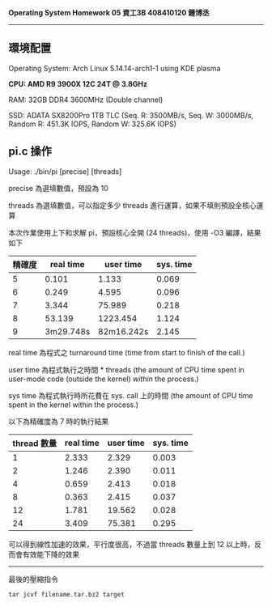 **Operating System Homework 05  資工3B 408410120 鍾博丞**

-----------------------------------------

## 環境配置

Operating System: Arch Linux 5.14.14-arch1-1 using KDE plasma

**CPU: AMD R9 3900X 12C 24T @ 3.8GHz**

RAM: 32GB DDR4 3600MHz (Double channel)

SSD: ADATA SX8200Pro 1TB TLC (Seq. R: 3500MB/s, Seq. W: 3000MB/s, Random R: 451.3K IOPS, Random W: 325.6K IOPS)

## pi.c 操作

Usage: ./bin/pi [precise] [threads]

precise 為選填數值，預設為 10

threads 為選填數值，可以指定多少 threads 進行運算，如果不填則預設全核心運算

本次作業使用上下和求解 pi，預設核心全開 (24 threads)，使用 -O3 編譯，結果如下

| 精確度 | real time | user time  | sys. time |
| ------ | --------- | ---------- | --------- |
| 5      | 0.101     | 1.133      | 0.069     |
| 6      | 0.249     | 4.595      | 0.096     |
| 7      | 3.344     | 75.989     | 0.218     |
| 8      | 53.139    | 1223.454   | 1.124     |
| 9      | 3m29.748s | 82m16.242s | 2.145     |

real time 為程式之 turnaround time (time from start to finish of the call.)

user time 為程式執行之時間 * threads (the amount of CPU time spent in user-mode code (outside the kernel) *within* the process.)

sys time 為程式執行時所花費在 sys. call 上的時間 (the amount of CPU time spent in the kernel within the process.)

以下為精確度為 7 時的執行結果

| thread 數量 | real time | user time | sys. time |
| ----------- | --------- | --------- | --------- |
| 1           | 2.333     | 2.329     | 0.003     |
| 2           | 1.246     | 2.390     | 0.011     |
| 4           | 0.659     | 2.413     | 0.018     |
| 8           | 0.363     | 2.415     | 0.037     |
| 12          | 1.781     | 19.562    | 0.028     |
| 24          | 3.409     | 75.381    | 0.295     |

可以得到線性加速的效果，平行度很高，不過當 threads 數量上到 12 以上時，反而會有效能下降的效果

---

最後的壓縮指令

`tar jcvf filename.tar.bz2 target`

